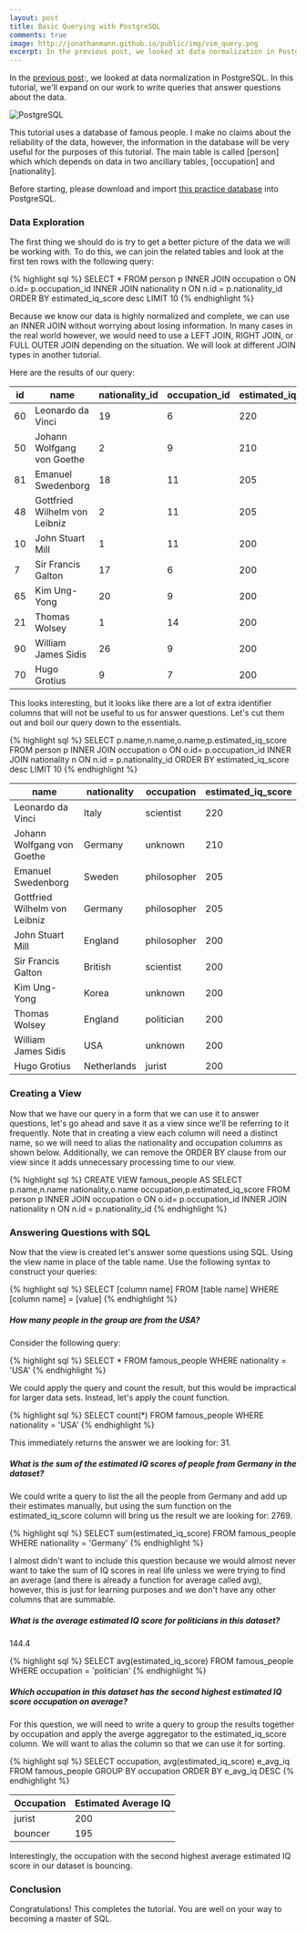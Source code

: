 ```yaml
---
layout: post
title: Basic Querying with PostgreSQL
comments: true
image: http://jonathanmann.github.io/public/img/vim_query.png
excerpt: In the previous post, we looked at data normalization in PostgreSQL. In this tutorial, we'll expand on our work to write queries that answer questions about the data. 
---
```


In the [previous post](http://jonathanmann.github.io/2015/10/23/sql-normalization-tutorial/):, we looked at data normalization in PostgreSQL. In this tutorial, we'll expand on our work to write queries that answer questions about the data. 

![PostgreSQL](http://jonathanmann.github.io/public/img/vim_query.png)

This tutorial uses a database of famous people. I make no claims about the reliability of the data, however, the information in the database will be very useful for the purposes of this tutorial. The main table is called [person] which which depends on data in two ancillary tables, [occupation] and [nationality].

Before starting, please download and import [this practice database](https://github.com/jonathanmann/blog_examples/tree/master/PostgreSQL/famous_people/famous_people_wrangled.backup?raw=true) into PostgreSQL.

### Data Exploration

The first thing we should do is try to get a better picture of the data we will be working with. To do this, we can join the related tables and look at the first ten rows with the following query:

{% highlight sql %}
SELECT * FROM person p
INNER JOIN occupation o ON o.id= p.occupation_id
INNER JOIN nationality n ON n.id = p.nationality_id
ORDER BY estimated_iq_score desc
LIMIT 10
{% endhighlight %}

Because we know our data is highly normalized and complete, we can use an INNER JOIN without worrying about losing information. In many cases in the real world however, we would need to use a LEFT JOIN, RIGHT JOIN, or FULL OUTER JOIN depending on the situation. We will look at different JOIN types in another tutorial. 

Here are the results of our query:

<table>
  <thead>
    <tr>
      <th>id</th>
      <th>name</th>
      <th>nationality_id</th>
      <th>occupation_id</th>
      <th>estimated_iq_score</th>
      <th>o.id</th>
      <th>o.name</th>
      <th>n.id</th>
      <th>n.name</th>
    </tr>
  </thead>
  <tbody>
    <tr>
      <td>60</td>
      <td>Leonardo da Vinci</td>
      <td>19</td>
      <td>6</td>
      <td>220</td>
      <td>6</td>
      <td>scientist</td>
      <td>19</td>
      <td>Italy</td>
    </tr>
    <tr>
      <td>50</td>
      <td>Johann Wolfgang von Goethe</td>
      <td>2</td>
      <td>9</td>
      <td>210</td>
      <td>9</td>
      <td>unknown</td>
      <td>2</td>
      <td>Germany</td>
    </tr>
    <tr>
      <td>81</td>
      <td>Emanuel Swedenborg</td>
      <td>18</td>
      <td>11</td>
      <td>205</td>
      <td>11</td>
      <td>philosopher</td>
      <td>18</td>
      <td>Sweden</td>
    </tr>
    <tr>
      <td>48</td>
      <td>Gottfried Wilhelm von Leibniz</td>
      <td>2</td>
      <td>11</td>
      <td>205</td>
      <td>11</td>
      <td>philosopher</td>
      <td>2</td>
      <td>Germany</td>
    </tr>
    <tr>
      <td>10</td>
      <td>John Stuart Mill</td>
      <td>1</td>
      <td>11</td>
      <td>200</td>
      <td>11</td>
      <td>philosopher</td>
      <td>1</td>
      <td>England</td>
    </tr>
    <tr>
      <td>7</td>
      <td>Sir Francis Galton</td>
      <td>17</td>
      <td>6</td>
      <td>200</td>
      <td>6</td>
      <td>scientist</td>
      <td>17</td>
      <td>British</td>
    </tr>
    <tr>
      <td>65</td>
      <td>Kim Ung-Yong</td>
      <td>20</td>
      <td>9</td>
      <td>200</td>
      <td>9</td>
      <td>unknown</td>
      <td>20</td>
      <td>Korea</td>
    </tr>
    <tr>
      <td>21</td>
      <td>Thomas Wolsey</td>
      <td>1</td>
      <td>14</td>
      <td>200</td>
      <td>14</td>
      <td>politician</td>
      <td>1</td>
      <td>England</td>
    </tr>
    <tr>
      <td>90</td>
      <td>William James Sidis</td>
      <td>26</td>
      <td>9</td>
      <td>200</td>
      <td>9</td>
      <td>unknown</td>
      <td>26</td>
      <td>USA</td>
    </tr>
    <tr>
      <td>70</td>
      <td>Hugo Grotius</td>
      <td>9</td>
      <td>7</td>
      <td>200</td>
      <td>7</td>
      <td>jurist</td>
      <td>9</td>
      <td>Netherlands</td>
    </tr>
  </tbody>
</table>


This looks interesting, but it looks like there are a lot of extra identifier columns that will not be useful to us for answer questions. Let's cut them out and boil our query down to the essentials.

{% highlight sql %}
SELECT p.name,n.name,o.name,p.estimated_iq_score 
FROM person p
INNER JOIN occupation o ON o.id= p.occupation_id
INNER JOIN nationality n ON n.id = p.nationality_id
ORDER BY estimated_iq_score desc
LIMIT 10
{% endhighlight %}

<table>
  <thead>
    <tr>
      <th>name</th>
      <th>nationality</th>
      <th>occupation</th>
      <th>estimated_iq_score</th>
    </tr>
  </thead>
  <tbody>
    <tr>
      <td>Leonardo da Vinci</td>
      <td>Italy</td>
      <td>scientist</td>
      <td>220</td>
    </tr>
    <tr>
      <td>Johann Wolfgang von Goethe</td>
      <td>Germany</td>
      <td>unknown</td>
      <td>210</td>
    </tr>
    <tr>
      <td>Emanuel Swedenborg</td>
      <td>Sweden</td>
      <td>philosopher</td>
      <td>205</td>
    </tr>
    <tr>
      <td>Gottfried Wilhelm von Leibniz</td>
      <td>Germany</td>
      <td>philosopher</td>
      <td>205</td>
    </tr>
    <tr>
      <td>John Stuart Mill</td>
      <td>England</td>
      <td>philosopher</td>
      <td>200</td>
    </tr>
    <tr>
      <td>Sir Francis Galton</td>
      <td>British</td>
      <td>scientist</td>
      <td>200</td>
    </tr>
    <tr>
      <td>Kim Ung-Yong</td>
      <td>Korea</td>
      <td>unknown</td>
      <td>200</td>
    </tr>
    <tr>
      <td>Thomas Wolsey</td>
      <td>England</td>
      <td>politician</td>
      <td>200</td>
    </tr>
    <tr>
      <td>William James Sidis</td>
      <td>USA</td>
      <td>unknown</td>
      <td>200</td>
    </tr>
    <tr>
      <td>Hugo Grotius</td>
      <td>Netherlands</td>
      <td>jurist</td>
      <td>200</td>
    </tr>
  </tbody>
</table>

### Creating a View

Now that we have our query in a form that we can use it to answer questions, let's go ahead and save it as a view since we'll be referring to it frequently. Note that in creating a view each column will need a distinct name, so we will need to alias the nationality and occupation columns as shown below. Additionally, we can remove the ORDER BY clause from our view since it adds unnecessary processing time to our view.

{% highlight sql %}
CREATE VIEW famous_people AS
SELECT p.name,n.name nationality,o.name occupation,p.estimated_iq_score 
FROM person p
INNER JOIN occupation o ON o.id= p.occupation_id
INNER JOIN nationality n ON n.id = p.nationality_id
{% endhighlight %}

### Answering Questions with SQL

Now that the view is created let's answer some questions using SQL. Using the view name in place of the table name. Use the following syntax to construct your queries:
 
{% highlight sql %}
SELECT [column name] FROM [table name] WHERE [column name] = [value]
{% endhighlight %}

##### How many people in the group are from the USA?

Consider the following query: 

{% highlight sql %}
SELECT * FROM famous_people  WHERE nationality = 'USA'
{% endhighlight %}

We could apply the query and count the result, but this would be impractical for larger data sets. Instead, let's apply the count function.

{% highlight sql %}
SELECT count(*) FROM famous_people  WHERE nationality = 'USA'
{% endhighlight %}

This immediately returns the answer we are looking for: 31.
 
##### What is the sum of the estimated IQ scores of people from Germany in the dataset?

We could write a query to list the all the people from Germany and add up their estimates manually, but using the sum function on the estimated_iq_score column will bring us the result we are looking for: 2769.

{% highlight sql %}
SELECT sum(estimated_iq_score) FROM famous_people  WHERE nationality = 'Germany'
{% endhighlight %}

I almost didn't want to include this question because we would almost never want to take the sum of IQ scores in real life unless we were trying to find an average (and there is already a function for average called avg), however, this is just for learning purposes and we don't have any other columns that are summable.
 
##### What is the average estimated IQ score for politicians in this dataset?

144.4

{% highlight sql %}
SELECT avg(estimated_iq_score) FROM famous_people  WHERE occupation = 'politician'
{% endhighlight %}

##### Which occupation in this dataset has the second highest estimated IQ score occupation on average?

For this question, we will need to write a query to group the results together by occupation and apply the averge aggregator to the estimated_iq_score column. We will want to alias the column so that we can use it for sorting. 

{% highlight sql %}
SELECT occupation, avg(estimated_iq_score) e_avg_iq FROM famous_people
GROUP BY occupation
ORDER BY e_avg_iq DESC
{% endhighlight %}

<table>
  <thead>
    <tr>
      <th>Occupation</th>
      <th>Estimated Average IQ</th>
    </tr>
  </thead>
  <tbody>
    <tr>
      <td>jurist</td>
      <td>200</td>
    </tr>
    <tr>
      <td>bouncer</td>
      <td>195</td>
    </tr>
  </tbody>
</table> 

Interestingly, the occupation with the second highest average estimated IQ score in our dataset is bouncing. 

### Conclusion

Congratulations! This completes the tutorial. You are well on your way to becoming a master of SQL.
